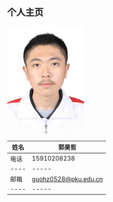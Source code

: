 ## 个人主页
![image](https://github.com/guohz0528/guohz0528/blob/master/1c.jpg)

姓名|郭昊哲
----|-----
电话|15910208238
----|-----
邮箱|guohz0528@pku.edu.cn
----|-----
